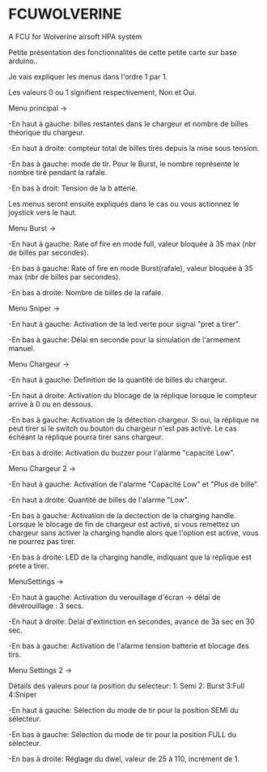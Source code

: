 # FCUWOLVERINE
A FCU for Wolverine airsoft HPA system

Petite présentation des fonctionnalités de cette petite carte sur base arduino..

Je vais expliquer les menus dans l'ordre 1 par 1.

Les valeurs 0 ou 1 signifient respectivement, Non et Oui.

Menu principal -> 

  -En haut à gauche: billes restantes dans le chargeur et nombre de billes théorique du chargeur.
  
  -En haut à droite: compteur total de billes tirés depuis la mise sous tension.
  
  -En bas à gauche: mode de tir. Pour le Burst, le nombre représente le nombre tiré pendant la rafale.
  
  -En bas à droit: Tension de la b atterie.

Les menus seront ensuite expliqués dans le cas ou vous actionnez le joystick vers le haut.

Menu Burst -> 

  -En haut à gauche: Rate of fire en mode full, valeur bloquée à 35 max (nbr de billes par secondes).
  
  -En bas à gauche: Rate of fire en mode Burst(rafale), valeur bloquée à 35 max (nbr de billes par secondes).
  
  -En bas à droite: Nombre de billes de la rafale.

Menu Sniper ->

  -En haut à gauche: Activation de la led verte pour signal "pret a tirer".
  
  -En bas à gauche: Délai en seconde pour la simulation de l'armement manuel.
  
Menu Chargeur -> 

  -En haut à gauche: Definition de la quantité de billes du chargeur.
  
  -En haut à droite: Activation du blocage de la réplique lorsque le compteur arrive à 0 ou en dessous.
  
  -En bas à gauche: Activation de la détection chargeur. Si oui, la réplique ne peut tirer si le switch ou bouton du chargeur n'est pas activé.
   Le cas échéant la réplique pourra tirer sans chargeur.
  
  -En bas à droite: Activation du buzzer pour l'alarme "capacité Low".

Menu Chargeur 2 -> 
  
  -En haut à gauche: Activation de l'alarme "Capacité Low" et "Plus de bille".
  
  -En haut à droite: Quantité de billes de l'alarme "Low".
  
  -En bas à gauche: Activation de la dectection de la charging handle. Lorsque le blocage de fin de chargeur est activé, si vous remettez un chargeur sans activer la charging handle alors que l'option est active, vous ne pourrez pas tirer.
  
  -En bas à droite: LED de la charging handle, indiquant que la réplique est prete a tirer.

MenuSettings -> 
  
  -En haut à gauche: Activation du verouillage d'écran -> délai de dévérouillage : 3 secs.
  
  -En haut à droite: Delai d'extinction en secondes, avance de 3à sec en 30 sec.
  
  -En bas à gauche: Activation de l'alarme tension batterie et blocage des tirs.
  
Menu Settings 2 ->

Détails des valeurs pour la position du selecteur:
  1: Semi
  2: Burst
  3:Full
  4:Sniper
  
  -En haut à gauche: Sélection du mode de tir pour la position SEMI du sélecteur.
  
  -En bas à gauche: Sélection du mode de tir pour la position FULL du sélecteur.
  
  -En bas à droite: Réglage du dwel, valeur de 25 à 110, incrément de 1.
